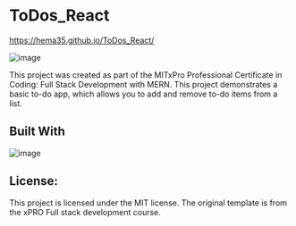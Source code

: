 # ToDos_React
https://hema35.github.io/ToDos_React/

![image](https://github.com/hema35/ToDos_React/assets/30657439/f6ff75e8-76d4-4906-9a4c-2f96f99a7ea6)


This project was created as part of the MITxPro Professional Certificate in Coding: Full Stack Development with MERN. This project demonstrates a basic to-do app, which allows you to add and remove to-do items from a list.

## Built With
![image](https://github.com/hema35/ToDos_React/assets/30657439/dfef1b21-407b-4130-b2a1-6badbdf8cd3d)

## License:
This project is licensed under the MIT license. The original template is from the xPRO Full stack development course.

